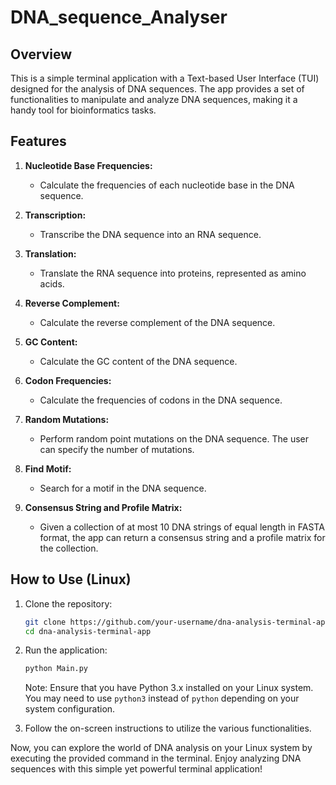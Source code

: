 # DNA_sequence_Analyser

## Overview
This is a simple terminal application with a Text-based User Interface (TUI) designed for the analysis of DNA sequences. The app provides a set of functionalities to manipulate and analyze DNA sequences, making it a handy tool for bioinformatics tasks.

## Features
1. **Nucleotide Base Frequencies:**
   - Calculate the frequencies of each nucleotide base in the DNA sequence.

2. **Transcription:**
   - Transcribe the DNA sequence into an RNA sequence.

3. **Translation:**
   - Translate the RNA sequence into proteins, represented as amino acids.

4. **Reverse Complement:**
   - Calculate the reverse complement of the DNA sequence.

5. **GC Content:**
   - Calculate the GC content of the DNA sequence.

6. **Codon Frequencies:**
   - Calculate the frequencies of codons in the DNA sequence.

7. **Random Mutations:**
   - Perform random point mutations on the DNA sequence. The user can specify the number of mutations.

8. **Find Motif:**
   - Search for a motif in the DNA sequence.

9. **Consensus String and Profile Matrix:**
   - Given a collection of at most 10 DNA strings of equal length in FASTA format, the app can return a consensus string and a profile matrix for the collection.

## How to Use (Linux)
1. Clone the repository:
   ```bash
   git clone https://github.com/your-username/dna-analysis-terminal-app.git
   cd dna-analysis-terminal-app
   ```

2. Run the application:
   ```bash
   python Main.py
   ```
   Note: Ensure that you have Python 3.x installed on your Linux system. You may need to use `python3` instead of `python` depending on your system configuration.

4. Follow the on-screen instructions to utilize the various functionalities.

Now, you can explore the world of DNA analysis on your Linux system by executing the provided command in the terminal. Enjoy analyzing DNA sequences with this simple yet powerful terminal application!
